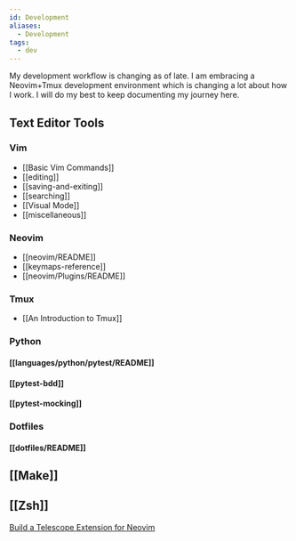 ```yaml
---
id: Development
aliases:
  - Development
tags:
  - dev
---
```


My development workflow is changing as of late. I am embracing a Neovim+Tmux development environment which is changing a lot about how I work.  I will do my best to keep documenting my journey here.

## Text Editor Tools

### Vim

- [[Basic Vim Commands]]
- [[editing]]
- [[saving-and-exiting]]
- [[searching]]
- [[Visual Mode]]
- [[miscellaneous]]

### Neovim

* [[neovim/README]]
* [[keymaps-reference]]
* [[neovim/Plugins/README]]

### Tmux

* [[An Introduction to Tmux]]

### Python

#### [[languages/python/pytest/README]]

#### [[pytest-bdd]]

#### [[pytest-mocking]]

### Dotfiles

#### [[dotfiles/README]]

## [[Make]]
## [[Zsh]]

[Build a Telescope Extension for Neovim](https://www.youtube.com/watch?v=ZCkG47xGOl4)


